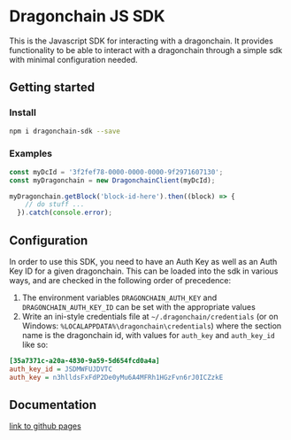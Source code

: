 # Dragonchain JS SDK

This is the Javascript SDK for interacting with a dragonchain. It provides functionality to be able to interact with a dragonchain through a simple sdk with minimal configuration needed.

## Getting started

### Install
```bash
npm i dragonchain-sdk --save
```

### Examples
```javascript
const myDcId = '3f2fef78-0000-0000-0000-9f2971607130';
const myDragonchain = new DragonchainClient(myDcId);

myDragonchain.getBlock('block-id-here').then((block) => {
    // do stuff ...
  }).catch(console.error);
```

## Configuration

In order to use this SDK, you need to have an Auth Key as well as an Auth Key ID for a given dragonchain.
This can be loaded into the sdk in various ways, and are checked in the following order of precedence:

1. The environment variables `DRAGONCHAIN_AUTH_KEY` and `DRAGONCHAIN_AUTH_KEY_ID` can be set with the appropriate values
1. Write an ini-style credentials file at `~/.dragonchain/credentials` (or on Windows: `%LOCALAPPDATA%\dragonchain\credentials`) where the section name is the dragonchain id, with values for `auth_key` and `auth_key_id` like so:

```ini
[35a7371c-a20a-4830-9a59-5d654fcd0a4a]
auth_key_id = JSDMWFUJDVTC
auth_key = n3hlldsFxFdP2De0yMu6A4MFRh1HGzFvn6rJ0ICZzkE
```


## Documentation
[link to github pages]()


